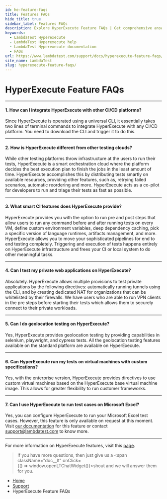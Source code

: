 ```yaml
---
id: he-feature-faqs
title: Features FAQs
hide_title: true
sidebar_label: Features FAQs
description: Explore HyperExecute Feature FAQs | Get comprehensive answers and insights to enhance your understanding of LambdaTest's HyperExecute feature. Maximize efficiency and effectiveness in your testing processes.
keywords:
  - LambdaTest Hyperexecute
  - LambdaTest Hyperexecute help
  - LambdaTest Hyperexecute documentation
  - FAQs
url: https://www.lambdatest.com/support/docs/hyperexecute-feature-faqs/
site_name: LambdaTest
slug: hyperexecute-feature-faqs/
---
```


<script type="application/ld+json"
      dangerouslySetInnerHTML={{ __html: JSON.stringify({
       "@context": "https://schema.org",
        "@type": "BreadcrumbList",
        "itemListElement": [{
          "@type": "ListItem",
          "position": 1,
          "name": "Home",
          "item": "https://www.lambdatest.com"
        },{
          "@type": "ListItem",
          "position": 2,
          "name": "Support",
          "item": "https://www.lambdatest.com/support/docs/"
        },{
          "@type": "ListItem",
          "position": 3,
          "name": "Integrations",
          "item": "https://www.lambdatest.com/support/docs/hyperexecute-feature-faqs/"
        }]
      })
    }}
></script>

# HyperExecute Feature FAQs

***

#### 1. **How can I integrate HyperExecute with other CI/CD platforms?**

  Since HyperExecute is operated using a universal CLI, it essentially takes two lines of terminal commands to integrate HyperExecute with any CI/CD platform. You need to download the CLI and trigger it to do this.

***

#### 2. **How is HyperExecute different from other testing clouds?**

  While other testing platforms throw infrastructure at the users to run their tests, HyperExecute is a smart orchestration cloud where the platform decides the best execution plan to finish the jobs in the least amount of time. HyperExecute accomplishes this by distributing tests smartly on available resources, providing other features, such as, retrying failed scenarios, automatic reordering and more. HyperExecute acts as a co-pilot for developers to run and triage their tests as fast as possible.

***

#### 3. **What smart CI features does HyperExecute provide?**

  HyperExecute provides you with the option to run pre and post steps that allow users to run any command before and after running tests on every VM, define custom environment variables, deep dependency caching, pick a specific version of language runtimes, artifacts management, and more. HyperExecute allows you to move your sophisticated pipelines for end to end testing completely. Triggering and execution of tests happens entirely on HyperExecute infrastructure and frees your CI or local system to do other meaningful tasks.

***
#### 4. **Can I test my private web applications on HyperExecute?**

  Absolutely. HyperExecute allows multiple provisions to test private applications by the following directives: automatically running tunnels using the CLI, and by creating dedicated NAT for organizations that can be whitelisted by their firewalls. We have users who are able to run VPN clients in the pre steps before starting their tests which allows them to securely connect to their private workloads.

***

#### 5. **Can I do geolocation testing on HyperExecute?**

  Yes, HyperExecute provides geolocation testing by providing capabilities in selenium, playwright, and cypress tests. All the geolocation testing features available on the standard platform are available on HyperExecute.

***

#### 6. **Can HyperExecute run my tests on virtual machines with custom specifications?**

  Yes, with the enterprise version, HyperExecute provides directives to use custom virtual machines based on the HyperExecute base virtual machine image. This allows for greater flexibility to run customer frameworks.

***

#### 7. **Can I use HyperExecute to run test cases on Microsoft Excel?**

  Yes, you can configure HyperExecute to run your Microsoft Excel test cases. However, this feature is only available on request at this moment. Visit [our documentation](/support/docs/hyperexecute-winapp-integration/) for this feature or contact support@lambdatest.com to know more.

***

For more information on HyperExecute features, visit this [page](/support/docs/key-features-of-hyperexecute/).


>If you have more questions, then just give us a <span className="doc__lt" onClick={() => window.openLTChatWidget()}>shout</span> and we will answer them for you.

<nav aria-label="breadcrumbs">
  <ul className="breadcrumbs">
    <li className="breadcrumbs__item">
      <a className="breadcrumbs__link" target="_self" href="https://www.lambdatest.com">
        Home
      </a>
    </li>
    <li className="breadcrumbs__item">
      <a className="breadcrumbs__link" target="_self" href="https://www.lambdatest.com/support/docs/">
        Support
      </a>
    </li>
    <li className="breadcrumbs__item breadcrumbs__item--active">
      <span className="breadcrumbs__link">
       HyperExecute Feature FAQs
      </span>
    </li>
  </ul>
</nav>